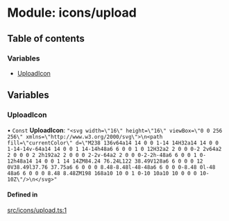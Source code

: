 # Module: icons/upload

## Table of contents

### Variables

- [UploadIcon](icons_upload.md#uploadicon)

## Variables

### UploadIcon

• `Const` **UploadIcon**: ``"<svg width=\"16\" height=\"16\" viewBox=\"0 0 256 256\" xmlns=\"http://www.w3.org/2000/svg\">\n<path fill=\"currentColor\" d=\"M238 136v64a14 14 0 0 1-14 14H32a14 14 0 0 1-14-14v-64a14 14 0 0 1 14-14h48a6 6 0 0 1 0 12H32a2 2 0 0 0-2 2v64a2 2 0 0 0 2 2h192a2 2 0 0 0 2-2v-64a2 2 0 0 0-2-2h-48a6 6 0 0 1 0-12h48a14 14 0 0 1 14 14ZM84.24 76.24L122 38.49V128a6 6 0 0 0 12 0V38.49l37.76 37.75a6 6 0 0 0 8.48-8.48l-48-48a6 6 0 0 0-8.48 0l-48 48a6 6 0 0 0 8.48 8.48ZM198 168a10 10 0 1 0-10 10a10 10 0 0 0 10-10Z\"/>\n</svg>"``

#### Defined in

[src/icons/upload.ts:1](https://github.com/fabwcie/drawer/blob/6f6bdfc/src/icons/upload.ts#L1)
